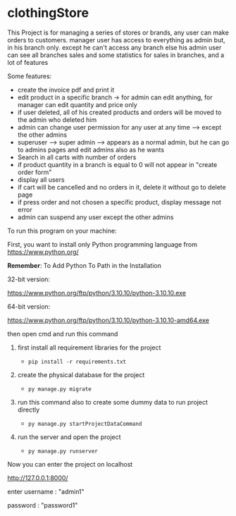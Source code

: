 # clothingStore



This Project is for managing a series of stores or brands, any user can make orders to customers. manager user has access to everything as admin but, in his branch only. except he can't access any branch else his admin user can see all branches sales and some statistics for sales in branches, and a lot of features



Some features:



- create the invoice pdf and print it
- edit product in a specific branch -> for admin can edit anything, for manager can edit quantity and price only
- if user deleted, all of his created products and orders will be moved to the admin who deleted him
- admin can change user permission for any user at any time --> except the other admins
- superuser --> super admin --> appears as a normal admin, but he can go to admins pages and edit admins also as he wants
- Search in all carts with number of orders
- if product quantity in a branch is equal to 0 will not appear in "create order form"
- display all users
- if cart will be cancelled and no orders in it, delete it without go to delete page
- if press order and not chosen a specific product, display message not error
- admin can suspend any user except the other admins



To run this program on your machine:



First, you want to install only Python programming language from https://www.python.org/



**Remember**: To Add Python To Path in the Installation



32-bit version:

https://www.python.org/ftp/python/3.10.10/python-3.10.10.exe



64-bit version:

https://www.python.org/ftp/python/3.10.10/python-3.10.10-amd64.exe





then open cmd and run this command



1. first install all requirement libraries for the project

   - ```shell
     pip install -r requirements.txt
     ```

2. create the physical database for the project

   - ```shell
     py manage.py migrate
     ```

3. run this command also to create some dummy data to run project directly 

   - ```shell
     py manage.py startProjectDataCommand
     ```

4. run the server and open the project

   - ```shell
     py manage.py runserver
     ```

Now you can enter the project on localhost

http://127.0.0.1:8000/

enter username : "admin1"

password : "password1"
